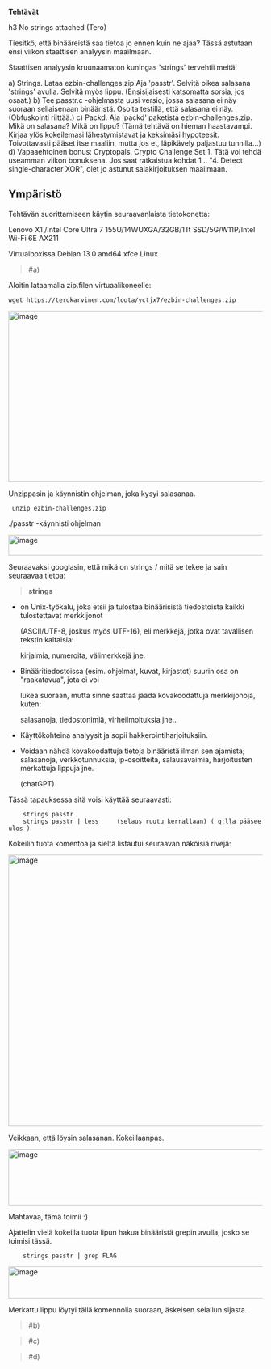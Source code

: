 **Tehtävät**

h3 No strings attached (Tero)

Tiesitkö, että binääreistä saa tietoa jo ennen kuin ne ajaa? Tässä astutaan ensi viikon staattisen analyysin maailmaan.

Staattisen analyysin kruunaamaton kuningas 'strings' tervehtii meitä!

a) Strings. Lataa ezbin-challenges.zip Aja 'passtr'. Selvitä oikea salasana 'strings' avulla. Selvitä myös lippu. (Ensisijaisesti katsomatta sorsia, jos osaat.)
b) Tee passtr.c -ohjelmasta uusi versio, jossa salasana ei näy suoraan sellaisenaan binääristä. Osoita testillä, että salasana ei näy. (Obfuskointi riittää.)
c) Packd. Aja 'packd' paketista ezbin-challenges.zip. Mikä on salasana? Mikä on lippu? (Tämä tehtävä on hieman haastavampi. Kirjaa ylös kokeilemasi lähestymistavat ja keksimäsi hypoteesit. Toivottavasti pääset itse maaliin, mutta jos et, läpikävely paljastuu tunnilla...)
d) Vapaaehtoinen bonus: Cryptopals. Crypto Challenge Set 1. Tätä voi tehdä useamman viikon bonuksena. Jos saat ratkaistua kohdat 1 .. "4. Detect single-character XOR", olet jo astunut salakirjoituksen maailmaan.


## Ympäristö

Tehtävän suorittamiseen käytin seuraavanlaista tietokonetta:

Lenovo X1 /Intel Core Ultra 7 155U/14WUXGA/32GB/1Tt SSD/5G/W11P/Intel Wi-Fi 6E AX211

Virtualboxissa Debian 13.0 amd64 xfce Linux


>#a)

Aloitin lataamalla zip.filen virtuaalikoneelle:

    wget https://terokarvinen.com/loota/yctjx7/ezbin-challenges.zip

<img width="1262" height="339" alt="image" src="https://github.com/user-attachments/assets/6a0dd871-9ba0-4b91-b7e6-bb52bbd81a0a" />

Unzippasin ja käynnistin ohjelman, joka kysyi salasanaa.

     unzip ezbin-challenges.zip

   ./passtr   -käynnisti ohjelman


<img width="800" height="41" alt="image" src="https://github.com/user-attachments/assets/a139865a-3fe4-4acc-8232-1204b181e532" />


Seuraavaksi googlasin, että mikä on strings / mitä se tekee ja sain seuraavaa tietoa:

>**strings** 

- on Unix-työkalu, joka etsii ja tulostaa binäärisistä tiedostoista kaikki tulostettavat merkkijonot
  
  (ASCII/UTF-8, joskus myös UTF-16), eli merkkejä, jotka ovat tavallisen tekstin kaltaisia:
  
  kirjaimia, numeroita, välimerkkejä jne.

- Binääritiedostoissa (esim. ohjelmat, kuvat, kirjastot) suurin osa on "raakatavua", jota ei voi
  
  lukea suoraan, mutta sinne saattaa jäädä kovakoodattuja merkkijonoja, kuten:

  salasanoja, tiedostonimiä, virheilmoituksia jne..

- Käyttökohteina analyysit ja sopii hakkerointiharjoituksiin.

- Voidaan nähdä kovakoodattuja tietoja binääristä ilman sen ajamista; salasanoja, verkkotunnuksia, ip-osoitteita, salausavaimia, harjoitusten merkattuja lippuja jne.

  (chatGPT)

Tässä tapauksessa sitä voisi käyttää seuraavasti:

        strings passtr    
        strings passtr | less     (selaus ruutu kerrallaan) ( q:lla pääsee ulos )

Kokeilin tuota komentoa ja sieltä listautui seuraavan näköisiä rivejä:

<img width="1241" height="537" alt="image" src="https://github.com/user-attachments/assets/2afcdd9f-c1b7-446a-97d2-67a73eccabc7" />

Veikkaan, että löysin salasanan. Kokeillaanpas.

<img width="775" height="111" alt="image" src="https://github.com/user-attachments/assets/c2b152b5-7b5b-4ce9-a04c-16ac54b91ebe" />

Mahtavaa, tämä toimii :)


Ajattelin vielä kokeilla tuota lipun hakua binääristä grepin avulla, josko se toimisi tässä.

        strings passtr | grep FLAG

<img width="741" height="63" alt="image" src="https://github.com/user-attachments/assets/20823a7d-5039-4807-b130-04fce6759edf" />

Merkattu lippu löytyi tällä komennolla suoraan, äskeisen selailun sijasta.





>#b)

>#c)

>#d)
